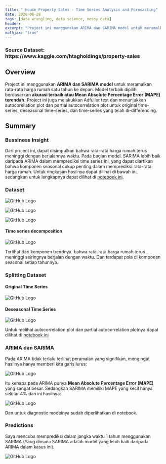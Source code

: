 ```yaml
---
title: " House Property Sales - Time Series Analysis and Forecasting"
date: 2020-06-28
tags: [data wrangling, data science, messy data]
header:
excerpt: "Project ini menggunakan ARIMA dan SARIMA model untuk meramalkan rata-rata harga rumah satu tahun ke depan. Model terbaik dipilih berdasarkan akurasi terbaik atau Mean Absolute Percentage Error (MAPE) terendah. "
mathjax: "true"
---
```


<h3>Source Dataset: https://www.kaggle.com/htagholdings/property-sales </h3>

## Overview

Project ini menggunakan <b>ARIMA dan SARIMA model</b> untuk meramalkan rata-rata harga rumah satu tahun ke depan. Model terbaik dipilih berdasarkan <b>akurasi terbaik atau Mean Absolute Percentage Error (MAPE) terendah.</b> Project ini juga melakukkan Adfuller test dan menunjukkan autocorellation plot dan partial autocorrelation plot untuk original time-series, deseasonal time-series, dan time-series yang telah di-differencing. 

## Summary

### Bussiness Insight

Dari project ini, dapat disimpulkan bahwa rata-rata harga rumah terus meninggi dengan berjalannya waktu. Pada bagian model. SARIMA lebih baik daripada ARIMA dalam memprediksi time series ini, yang dapat diartikan bahwa komponen seasonal cukup penting dalam memprediksi rata-rata harga rumah. Untuk ringkasan hasilnya dapat dilihat di bawah ini, sedangkan untuk lengkapnya dapat dilihat di [notebook ini](https://github.com/Stev-create/House-Property-Sales---Time-Series-Analysis-and-Forecasting/blob/master/House%20Property%20Sales.ipynb).

### Dataset

![GitHub Logo](/images/ts1.png)

![GitHub Logo](/images/ts2.png)

![GitHub Logo](/images/ts3.png)


#### Time series decomposition

![GitHub Logo](/images/ts4.png)

Terlihat dari komponen trendnya, bahwa rata-rata harga rumah terus meninggi seiringnya berjalan dengan waktu. Dan terdapat pola di komponen seasonal setiap tahunnya. 


### Splitting Dataset 

#### Original Time Series

![GitHub Logo](/images/ts5.png)

#### Deseasonal Time Series

![GitHub Logo](/images/ts6.png)

Untuk melihat autocorrelation plot dan partial autocorrelation plotnya dapat dilihat di [notebook ini](https://github.com/Stev-create/House-Property-Sales---Time-Series-Analysis-and-Forecasting/blob/master/House%20Property%20Sales.ipynb)

### ARIMA dan SARIMA 

Pada ARIMA tidak terlalu terlihat peramalan yang signifikan, mengingat hasilnya hanya memberi kita garis lurus:

![GitHub Logo](/images/ts7.png)

Itu kenapa pada ARIMA punya <b>Mean Absolute Percentage Error (MAPE)</b> yang sangat besar. Sedangkan SARIMA memiliki MAPE yang kecil hanya sekitar 4% dan ini hasilnya:

![GitHub Logo](/images/ts8.png)

Dan untuk diagnostic modelnya sudah diperlihatkan di notebook. 

### Predictions

Saya mencoba memprediksi dalam jangka waktu 1 tahun menggunakan SARIMA (Yang dimana SARIMA adalah model yang lebih baik daripada ARIMA dalam kasus ini).

![GitHub Logo](/images/ts9.png)






